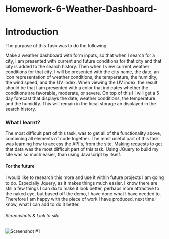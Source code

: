 # Homework-6-Weather-Dashboard-
# Introduction
The purpose of this Task was to do the following 

Make a weather dashboard with form inputs, so that when I search for a city, I am presented with current and future conditions for that city and that city is added to the search history. Then when I view current weather conditions for that city. I will be presented with the city name, the date, an icon representation of weather conditions, the temperature, the humidity, the wind speed, and the UV index. When viewing the UV index, the result should be that I am presented with a color that indicates whether the conditions are favorable, moderate, or severe. On top of this I I will get a 5-day forecast that displays the date, weather conditions, the temperature and the humidity. This will remain in the local storage an displayed in the search history. 


### What I learnt?
The most difficult part of this task, was to get all of the functionality above, combining all elements of code together. The most useful part of this task was learning how to access the API's, from the site. Making requests to get that data was the most difficult part of this task. Using JQuery to build my site was so much easier, than using Javascript by itself.


#### For the future 
I would like to research this more and use it within future projects I am going to do. Especially Jquery, as it makes things much easier. I know there are still a few things I can do to make it look better, perhaps more attractive to the naked eye, but based off the demo, I have done what I have needed to. Therefore I am happy with the piece of work I have produced, next time I know, what I can add to do it better.
###### Screenshots & Link to site
![Screenshot #1](/Assets/Screenshot1.png)